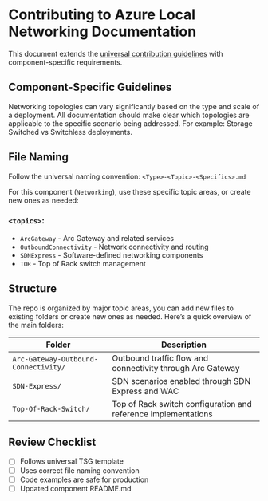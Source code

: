 # Contributing to Azure Local Networking Documentation

This document extends the [universal contribution guidelines](../Templates/CONTRIBUTING.md) with component-specific requirements.

## Component-Specific Guidelines

Networking topologies can vary significantly based on the type and scale of a deployment. All documentation should make clear which topologies are applicable to the specific scenario being addressed. For example: Storage Switched vs Switchless deployments.

## File Naming

Follow the universal naming convention: `<Type>-<Topic>-<Specifics>.md`

For this component (`Networking`), use these specific topic areas, or create new ones as needed:

### `<topics>`:
- `ArcGateway` - Arc Gateway and related services
- `OutboundConnectivity` - Network connectivity and routing
- `SDNExpress` - Software-defined networking components
- `TOR` - Top of Rack switch management

## Structure

The repo is organized by major topic areas, you can add new files to existing folders or create new ones as needed. Here’s a quick overview of the main folders:

| Folder                               | Description                                                          |
|--------------------------------------|----------------------------------------------------------------------|
| `Arc-Gateway-Outbound-Connectivity/` | Outbound traffic flow and connectivity through Arc Gateway           |
| `SDN-Express/`                       | SDN scenarios enabled through SDN Express and WAC                    |
| `Top-Of-Rack-Switch/`                | Top of Rack switch configuration and reference implementations       |

## Review Checklist

- [ ] Follows universal TSG template
- [ ] Uses correct file naming convention
- [ ] Code examples are safe for production
- [ ] Updated component README.md
